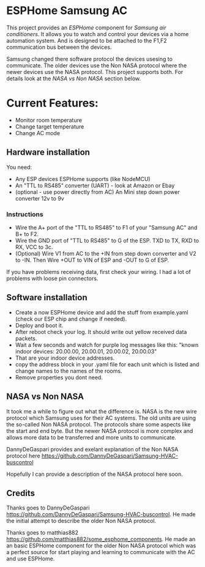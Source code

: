 # ESPHome Samsung AC

This project provides an *ESPHome* component for *Samsung air conditioners*. It allows you to watch and control your devices via a home
automation system. And is designed to be attached to the F1,F2 communication bus between the devices.

Samsung changed there software protocol the devices usesing to communicate. The older devices use the Non NASA protocol where the newer
devices use the NASA protocol. This project supports both. For details look at the *NASA vs Non NASA* section below.

# Current Features:

- Monitor room temperature
- Change target temperature
- Change AC mode

## Hardware installation

You need:

- Any ESP devices ESPHome supports (like NodeMCU)
- An "TTL to RS485" converter (UART) - look at Amazon or Ebay
- (optional - use power directly from AC) An Mini step down power converter 12v to 9v

### Instructions

- Wire the A+ port of the "TTL to RS485" to F1 of your "Samsung AC" and B+ to F2.
- Wire the GND port of "TTL to RS485" to G of the ESP. TXD to TX, RXD to RX, VCC to 3c.
- (Optional) Wire V1 from AC to the +IN from step down converter and V2 to -IN. Then Wire +OUT to VIN of ESP and -OUT to G of ESP.

If you have problems receiving data, first check your wiring. I had a lot of problems with loose pin connectors.

## Software installation

- Create a now ESPHome device and add the stuff from example.yaml (check our ESP chip and change if needed).
- Deploy and boot it.
- After reboot check your log. It should write out yellow received data packets.
- Wait a few seconds and watch for purple log messages like this: "known indoor devices: 20.00.00, 20.00.01, 20.00.02, 20.00.03"
- That are your indoor device addresses.
- copy the address block in your .yaml file for each unit which is listed and change names to the names of the rooms.
- Remove properties you dont need.

## NASA vs Non NASA

It took me a while to figure out what the difference is. NASA is the new wire protocol which Samsung uses for their AC systems.
The old units are using the so-called Non NASA protocol. The protocols share some aspects like the start and end byte. But the
newer NASA protocol is more complex and allows more data to be transferred and more units to communicate.

DannyDeGaspari provides and exelant explanation of the Non NASA protocol here https://github.com/DannyDeGaspari/Samsung-HVAC-buscontrol

Hopefully I can provide a description of the NASA protocol here soon.

## Credits

Thanks goes to DannyDeGaspari https://github.com/DannyDeGaspari/Samsung-HVAC-buscontrol. He made the initial attempt to describe the
older Non NASA protocol.

Thanks goes to matthias882 https://github.com/matthias882/some_esphome_components. He made an an basic ESPHome component
for the older Non NASA protocol which was a perfect source for start playing and learning to communicate with the AC
and use ESPHome.
